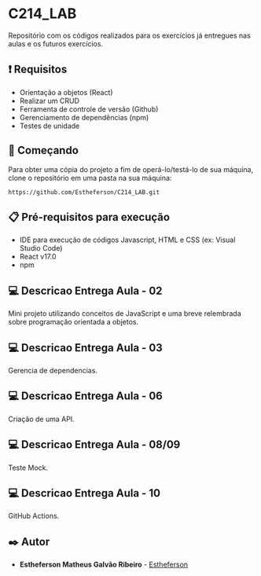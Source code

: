 # C214_LAB
Repositório com os códigos realizados para os exercícios já entregues nas aulas e os futuros exercícios.

## ❗ Requisitos 
- Orientação a objetos (React)
- Realizar um CRUD
- Ferramenta de controle de versão (Github)
- Gerenciamento de dependências (npm)
- Testes de unidade

## 🚀 Começando
Para obter uma cópia do projeto a fim de operá-lo/testá-lo de sua máquina, clone o repositório em uma pasta na sua máquina:
```
https://github.com/Estheferson/C214_LAB.git
```
## 📋 Pré-requisitos para execução
- IDE para execução de códigos Javascript, HTML e CSS (ex: Visual Studio Code)
- React v17.0
- npm 

## :computer: Descricao Entrega Aula - 02
<p>Mini projeto utilizando conceitos de JavaScript e uma breve relembrada sobre programação orientada a objetos.</p>

## :computer: Descricao Entrega Aula - 03
<p>Gerencia de dependencias.</p>

## :computer: Descricao Entrega Aula - 06
<p>Criação de uma API.</p>

## :computer: Descricao Entrega Aula - 08/09
<p>Teste Mock.</p>

## :computer: Descricao Entrega Aula - 10
<p>GitHub Actions.</p>

## ✒️ Autor

* **Estheferson Matheus Galvão Ribeiro** - [Estheferson](https://github.com/Estheferson)
